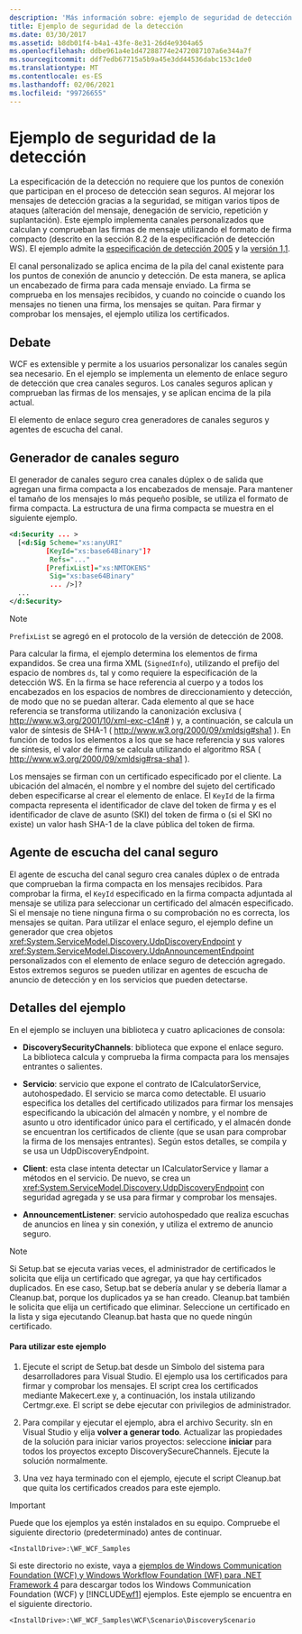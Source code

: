 ```yaml
---
description: 'Más información sobre: ejemplo de seguridad de detección'
title: Ejemplo de seguridad de la detección
ms.date: 03/30/2017
ms.assetid: b8db01f4-b4a1-43fe-8e31-26d4e9304a65
ms.openlocfilehash: ddbe961a4e1d47288774e2472087107a6e344a7f
ms.sourcegitcommit: ddf7edb67715a5b9a45e3dd44536dabc153c1de0
ms.translationtype: MT
ms.contentlocale: es-ES
ms.lasthandoff: 02/06/2021
ms.locfileid: "99726655"
---
```

# <a name="discovery-security-sample"></a>Ejemplo de seguridad de la detección

La especificación de la detección no requiere que los puntos de conexión que participan en el proceso de detección sean seguros. Al mejorar los mensajes de detección gracias a la seguridad, se mitigan varios tipos de ataques (alteración del mensaje, denegación de servicio, repetición y suplantación). Este ejemplo implementa canales personalizados que calculan y comprueban las firmas de mensaje utilizando el formato de firma compacto (descrito en la sección 8.2 de la especificación de detección WS). El ejemplo admite la [especificación de detección 2005](http://specs.xmlsoap.org/ws/2005/04/discovery/ws-discovery.pdf) y la [versión 1,1](http://docs.oasis-open.org/ws-dd/discovery/1.1/cs-01/wsdd-discovery-1.1-spec-cs-01.pdf).  
  
 El canal personalizado se aplica encima de la pila del canal existente para los puntos de conexión de anuncio y detección. De esta manera, se aplica un encabezado de firma para cada mensaje enviado. La firma se comprueba en los mensajes recibidos, y cuando no coincide o cuando los mensajes no tienen una firma, los mensajes se quitan. Para firmar y comprobar los mensajes, el ejemplo utiliza los certificados.  
  
## <a name="discussion"></a>Debate  

 WCF es extensible y permite a los usuarios personalizar los canales según sea necesario. En el ejemplo se implementa un elemento de enlace seguro de detección que crea canales seguros. Los canales seguros aplican y comprueban las firmas de los mensajes, y se aplican encima de la pila actual.  
  
 El elemento de enlace seguro crea generadores de canales seguros y agentes de escucha del canal.  
  
## <a name="secure-channel-factory"></a>Generador de canales seguro  

 El generador de canales seguro crea canales dúplex o de salida que agregan una firma compacta a los encabezados de mensaje. Para mantener el tamaño de los mensajes lo más pequeño posible, se utiliza el formato de firma compacta. La estructura de una firma compacta se muestra en el siguiente ejemplo.  
  
```xml  
<d:Security ... >
  [<d:Sig Scheme="xs:anyURI"
         [KeyId="xs:base64Binary"]?  
          Refs="..."  
         [PrefixList]="xs:NMTOKENS"
          Sig="xs:base64Binary"
          ... />]?  
  ...
</d:Security>  
```  
  
> [!NOTE]
> `PrefixList` se agregó en el protocolo de la versión de detección de 2008.  
  
 Para calcular la firma, el ejemplo determina los elementos de firma expandidos. Se crea una firma XML (`SignedInfo`), utilizando el prefijo del espacio de nombres `ds`, tal y como requiere la especificación de la detección WS. En la firma se hace referencia al cuerpo y a todos los encabezados en los espacios de nombres de direccionamiento y detección, de modo que no se puedan alterar. Cada elemento al que se hace referencia se transforma utilizando la canonización exclusiva ( <http://www.w3.org/2001/10/xml-exc-c14n#> ) y, a continuación, se calcula un valor de síntesis de SHA-1 ( <http://www.w3.org/2000/09/xmldsig#sha1> ). En función de todos los elementos a los que se hace referencia y sus valores de síntesis, el valor de firma se calcula utilizando el algoritmo RSA ( <http://www.w3.org/2000/09/xmldsig#rsa-sha1> ).  
  
 Los mensajes se firman con un certificado especificado por el cliente. La ubicación del almacén, el nombre y el nombre del sujeto del certificado deben especificarse al crear el elemento de enlace. El `KeyId` de la firma compacta representa el identificador de clave del token de firma y es el identificador de clave de asunto (SKI) del token de firma o (si el SKI no existe) un valor hash SHA-1 de la clave pública del token de firma.  
  
## <a name="secure-channel-listener"></a>Agente de escucha del canal seguro  

 El agente de escucha del canal seguro crea canales dúplex o de entrada que comprueban la firma compacta en los mensajes recibidos. Para comprobar la firma, el `KeyId` especificado en la firma compacta adjuntada al mensaje se utiliza para seleccionar un certificado del almacén especificado. Si el mensaje no tiene ninguna firma o su comprobación no es correcta, los mensajes se quitan. Para utilizar el enlace seguro, el ejemplo define un generador que crea objetos <xref:System.ServiceModel.Discovery.UdpDiscoveryEndpoint> y <xref:System.ServiceModel.Discovery.UdpAnnouncementEndpoint> personalizados con el elemento de enlace seguro de detección agregado. Estos extremos seguros se pueden utilizar en agentes de escucha de anuncio de detección y en los servicios que pueden detectarse.  
  
## <a name="sample-details"></a>Detalles del ejemplo  

 En el ejemplo se incluyen una biblioteca y cuatro aplicaciones de consola:
  
- **DiscoverySecurityChannels**: biblioteca que expone el enlace seguro. La biblioteca calcula y comprueba la firma compacta para los mensajes entrantes o salientes.  
  
- **Servicio**: servicio que expone el contrato de ICalculatorService, autohospedado. El servicio se marca como detectable. El usuario especifica los detalles del certificado utilizados para firmar los mensajes especificando la ubicación del almacén y nombre, y el nombre de asunto u otro identificador único para el certificado, y el almacén donde se encuentran los certificados de cliente (que se usan para comprobar la firma de los mensajes entrantes). Según estos detalles, se compila y se usa un UdpDiscoveryEndpoint.  
  
- **Client**: esta clase intenta detectar un ICalculatorService y llamar a métodos en el servicio. De nuevo, se crea un <xref:System.ServiceModel.Discovery.UdpDiscoveryEndpoint> con seguridad agregada y se usa para firmar y comprobar los mensajes.  
  
- **AnnouncementListener**: servicio autohospedado que realiza escuchas de anuncios en línea y sin conexión, y utiliza el extremo de anuncio seguro.  
  
> [!NOTE]
> Si Setup.bat se ejecuta varias veces, el administrador de certificados le solicita que elija un certificado que agregar, ya que hay certificados duplicados. En ese caso, Setup.bat se debería anular y se debería llamar a Cleanup.bat, porque los duplicados ya se han creado. Cleanup.bat también le solicita que elija un certificado que eliminar. Seleccione un certificado en la lista y siga ejecutando Cleanup.bat hasta que no quede ningún certificado.  
  
#### <a name="to-use-this-sample"></a>Para utilizar este ejemplo  
  
1. Ejecute el script de Setup.bat desde un Símbolo del sistema para desarrolladores para Visual Studio. El ejemplo usa los certificados para firmar y comprobar los mensajes. El script crea los certificados mediante Makecert.exe y, a continuación, los instala utilizando Certmgr.exe. El script se debe ejecutar con privilegios de administrador.  
  
2. Para compilar y ejecutar el ejemplo, abra el archivo Security. sln en Visual Studio y elija **volver a generar todo**. Actualizar las propiedades de la solución para iniciar varios proyectos: seleccione **iniciar** para todos los proyectos excepto DiscoverySecureChannels. Ejecute la solución normalmente.  
  
3. Una vez haya terminado con el ejemplo, ejecute el script Cleanup.bat que quita los certificados creados para este ejemplo.  
  
> [!IMPORTANT]
> Puede que los ejemplos ya estén instalados en su equipo. Compruebe el siguiente directorio (predeterminado) antes de continuar.  
>
> `<InstallDrive>:\WF_WCF_Samples`  
>
> Si este directorio no existe, vaya a [ejemplos de Windows Communication Foundation (WCF) y Windows Workflow Foundation (WF) para .NET Framework 4](https://www.microsoft.com/download/details.aspx?id=21459) para descargar todos los Windows Communication Foundation (WCF) y [!INCLUDE[wf1](../../../../includes/wf1-md.md)] ejemplos. Este ejemplo se encuentra en el siguiente directorio.  
>
> `<InstallDrive>:\WF_WCF_Samples\WCF\Scenario\DiscoveryScenario`  
